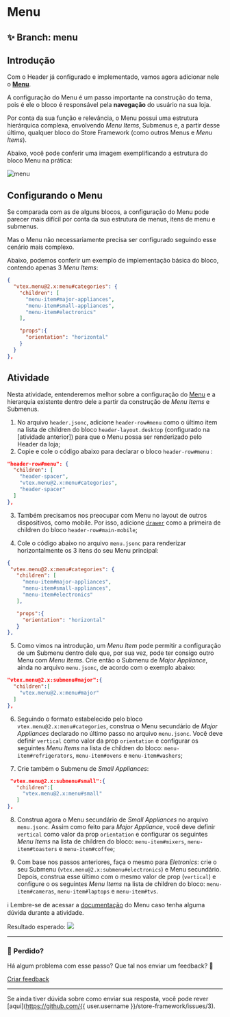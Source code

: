 # Menu

## :sparkles: **Branch:** menu

## Introdução

Com o Header já configurado e implementado, vamos agora adicionar nele o [**Menu**](https://vtex.io/docs/components/all/vtex.menu/).

A configuração do Menu é um passo importante na construção do tema, pois é ele o bloco é responsável pela **navegação** do usuário na sua loja. 

Por conta da sua função e relevância, o Menu possui uma estrutura hierárquica complexa, envolvendo *Menu Items*, Submenus e, a partir desse último, qualquer bloco do Store Framework (como outros Menus e *Menu Items*). 

Abaixo, você pode conferir uma imagem exemplificando a estrutura do bloco Menu na prática:

![menu](https://user-images.githubusercontent.com/52087100/70004800-5cf9f300-1546-11ea-81fc-369e4bb58ed5.png)

## Configurando o Menu

Se comparada com as de alguns blocos, a configuração do Menu pode parecer mais difícil por conta da sua estrutura de menus, itens de menu e submenus. 

Mas o Menu não necessariamente precisa ser configurado seguindo esse cenário mais complexo. 

Abaixo, podemos conferir um exemplo de implementação básica do bloco, contendo apenas 3 *Menu Items*:

```json
{
  "vtex.menu@2.x:menu#categories": {
    "children": [
      "menu-item#major-appliances",
      "menu-item#small-appliances",
      "menu-item#electronics"
    ],

    "props":{
      "orientation": "horizontal"
    }
  }
},
```

## Atividade

Nesta atividade, entenderemos melhor sobre a configuração do [Menu](https://vtex.io/docs/components/all/vtex.menu/) e a hierarquia existente dentro dele a partir da construção de *Menu Items* e Submenus.  

1. No arquivo `header.jsonc`, adicione `header-row#menu`  como o último item na lista de children do bloco `header-layout.desktop` (configurado na [atividade anterior]) para que o Menu possa ser renderizado pelo Header da loja;
2. Copie e cole o código abaixo para declarar o bloco `header-row#menu` :

```json
"header-row#menu": {
  "children": [
    "header-spacer",
    "vtex.menu@2.x:menu#categories",
    "header-spacer"
  ]
},
```

3. Também precisamos nos preocupar com Menu no layout de outros dispositivos, como mobile. Por isso, adicione [`drawer`](https://vtex.io/docs/components/all/vtex.store-drawer/) como a primeira de children do bloco `header-row#main-mobile`;

4. Cole o código abaixo  no arquivo `menu.jsonc` para renderizar horizontalmente os 3 itens do seu Menu principal:

```json
{
 "vtex.menu@2.x:menu#categories": {
   "children": [
     "menu-item#major-appliances",
     "menu-item#small-appliances",
     "menu-item#electronics"
   ],

   "props":{
     "orientation": "horizontal"
   }
},
```

5. Como vimos na introdução, um *Menu Item* pode permitir a configuração de um Submenu dentro dele que, por sua vez, pode ter consigo outro Menu com *Menu Items*. Crie então o Submenu de *Major Appliance*, ainda no arquivo `menu.jsonc`, de acordo com o exemplo abaixo: 

```json
"vtex.menu@2.x:submenu#major":{
  "children":[
    "vtex.menu@2.x:menu#major"
  ]
},
```

6. Seguindo o formato estabelecido pelo bloco `vtex.menu@2.x:menu#categories`, construa o Menu secundário de *Major Appliances* declarado no último passo no arquivo `menu.jsonc`. Você deve definir `vertical` como valor da prop `orientation` e configurar os seguintes *Menu Items* na lista de children do bloco:  `menu-item#refrigerators`, `menu-item#ovens` e `menu-item#washers`; 

7. Crie também o Submenu de *Small Appliances*:

```json
 "vtex.menu@2.x:submenu#small":{
   "children":[
     "vtex.menu@2.x:menu#small"
   ]
},
```

8. Construa agora o Menu secundário de *Small Appliances* no arquivo `menu.jsonc`. Assim como feito para *Major Appliance*, você deve definir `vertical` como valor da prop `orientation` e configurar os seguintes *Menu Items* na lista de children do bloco:  `menu-item#mixers`, `menu-item#toasters` e `menu-item#coffee`;

9. Com base nos passos anteriores, faça o mesmo para *Eletronics*: crie o seu Submenu (`vtex.menu@2.x:submenu#electronics`) e Menu secundário. Depois, construa esse último com o mesmo valor de prop (`vertical`) e configure o os seguintes *Menu Items* na lista de children do bloco: `menu-item#cameras`, `menu-item#laptops` e `menu-item#tvs`. 

:information_source: Lembre-se de acessar a [documentação](https://vtex.io/docs/components/all/vtex.menu/) do Menu caso tenha alguma dúvida durante a atividade.

Resultado esperado:
![](https://appliancetheme.vteximg.com.br/arquivos/imagem-menu.png)

---

### :no_entry_sign: Perdido? 

Há algum problema com esse passo? Que tal nos enviar um feedback? :pray:

[Criar feedback](https://docs.google.com/forms/d/e/1FAIpQLSeaWrm0Hogm-txm5Ww6mUa68eDuE3WnpFjUSVJ3Wi3dnmCb7A/viewform?usp=pp_url&entry.1784529524=Menu) 

----

Se ainda tiver dúvida sobre como enviar sua resposta, você pode rever [aqui](https://github.com/{{ user.username }}/store-framework/issues/3).
